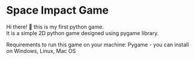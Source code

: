 # Space Impact Game
Hi there! 👋 this is my first python game.<br>
It is a simple 2D python game designed using pygame library.

Requirements to run this game on your machine:
Pygame - you can install on Windows, Linux, Mac OS
